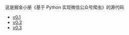这是掘金小册《基于 Python 实现微信公众号爬虫》的源代码

* [v0.1](https://github.com/pythonzhichan/weixincrawler/tree/v0.1)
* [v0.2](https://github.com/pythonzhichan/weixincrawler/tree/v0.2)
* [v0.3](https://github.com/pythonzhichan/weixincrawler/tree/v0.3)